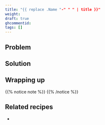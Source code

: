 ```yaml
---
title: "{{ replace .Name "-" " " | title }}"
weight:
draft: true
ghcommentid:
tags: []
---
```


## Problem


## Solution

## Wrapping up

{{% notice note %}}
{{% /notice %}}

## Related recipes

- []()

<!-- #### Like video?

{{< youtube  >}} -->